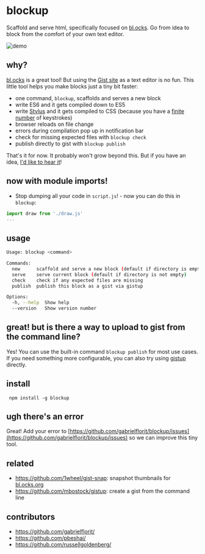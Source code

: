# blockup

Scaffold and serve html, specifically focused on [bl.ocks](https://bl.ocks.org/). Go from idea to block from the comfort of your own text editor.

![demo](https://cloud.githubusercontent.com/assets/370976/19009608/acde643a-8743-11e6-9656-d49e4448c2b1.gif)

## why?

[bl.ocks](https://bl.ocks.org/) is a great tool! But using the [Gist site](https://gist.github.com/) as a text editor is no fun. This little tool helps you make blocks just a tiny bit faster:
- one command, `blockup`, scaffolds and serves a new block
- write ES6 and it gets compiled down to ES5
- write [Stylus](http://stylus-lang.com/) and it gets compiled to CSS (because you have a [finite number](http://keysleft.com/) of keystrokes)
- browser reloads on file change
- errors during compilation pop up in notification bar
- check for missing expected files with `blockup check`
- publish directly to gist with `blockup publish`

That's it for now. It probably won't grow beyond this. But if you have an idea, [I'd like to hear it](https://github.com/gabrielflorit/blockup/issues)!

## now with module imports!

- Stop dumping all your code in `script.js`! - now you can do this in `blockup`:

```javascript
import draw from './draw.js'
...
```

## usage

```sh
Usage: blockup <command>

Commands:
  new      scaffold and serve a new block (default if directory is empty)
  serve    serve current block (default if directory is not empty)
  check    check if any expected files are missing
  publish  publish this block as a gist via gistup

Options:
  -h, --help  Show help                                                [boolean]
  --version   Show version number                                      [boolean]
```

## great! but is there a way to upload to gist from the command line?

Yes! You can use the built-in command `blockup publish` for most use cases. If you need something more configurable, you can also try using [gistup](https://github.com/mbostock/gistup) directly.

## install

` npm install -g blockup`

## ugh there's an error

Great! Add your error to [https://github.com/gabrielflorit/blockup/issues](https://github.com/gabrielflorit/blockup/issues) so we can improve this tiny tool.

## related

- https://github.com/1wheel/gist-snap: snapshot thumbnails for [bl.ocks.org](http://bl.ocks.org/)
- https://github.com/mbostock/gistup: create a gist from the command line

## contributors

- https://github.com/gabrielflorit/
- https://github.com/pbeshai/
- https://github.com/russellgoldenberg/
